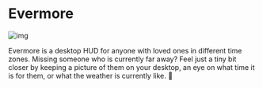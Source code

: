# Evermore
![img](https://pbs.twimg.com/media/FEGpEzWXEAM1D__?format=jpg&name=medium)
  
Evermore is a desktop HUD for anyone with loved ones in different time zones. Missing someone who is currently far away? Feel just a tiny bit closer by keeping a picture of them on your desktop, an eye on what time it is for them, or what the weather is currently like. 🖤
